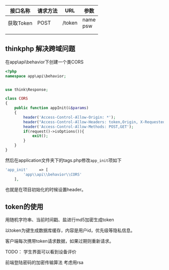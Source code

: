 | 接口名称  | 请求方法 | URL    | 参数          |
| --------- | -------- | ------ | ------------- |
| 获取Token | POST     | /token | name<br />psw |
|           |          |        |               |
|           |          |        |               |



## thinkphp 解决跨域问题

在app\api\behavior下创建一个类CORS

```php
<?php
namespace app\api\behavior;


use think\Response;

class CORS
{
    public function appInit(&$params)
    {
        header('Access-Control-Allow-Origin: *');
        header("Access-Control-Allow-Headers: token,Origin, X-Requested-With, Content-Type, Accept");
        header('Access-Control-Allow-Methods: POST,GET');
        if(request()->isOptions()){
            exit();
        }
    }
}
```

然后在application文件夹下的tags.php修改`app_init`项如下

```php
'app_init'     => [
        'app\\api\\behavior\\CORS'
    ],
```

也就是在项目初始化的时候设置header。



## token的使用

用随机字符串、当前时间戳、盐进行md5加密生成token

以token为键生成数据库缓存，内容是用户id，优先级等隐私信息。

客户端每次携带token请求数据，如果过期则重新请求。





TODO：
学生界面可以看到设备评价

前端登陆密码的加密传输算法 考虑用rsa